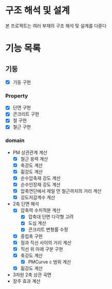 # 구조 해석 및 설계
본 프로젝트는 여러 부재의 구조 해석 및 설계를 다룬다

# 기능 목록

## 기둥
- [x] 기둥 구현
### Property
- [x] 단면 구현
- [x] 콘크리트 구현
- [x] 철 구현
- [x] 철근 구현
### domain
- PM 상관관계 계산
  - [x] 철근 응력 계산
  - [x] 축강도 계산
  - [x] 휨강도 계산
  - [x] 순수압축재 강도 계산
  - [x] 순수인장재 강도 계산
  - [x] 압축연단에서 제일 먼 철근까지의 거리 계산
  - [x] 강도저감계수 계산
- 2축 단면 해석
  - [x] 압축력 수치적분 계산
    - [x] 압축대 단면 다각형 고려
    - [x] 도심 계산
    - [x] 콘크리트 변형률 수정
  - [x] 중립축 구현
  - [x] 점과 직선 사이의 거리 계산
  - [x] 직선 위 아래 구분 구현
  - [x] 축강도 계산
    - [x] PMCurve c 범위 계산
  - [x] 휨강도 계산
- 3차원 2축 상관 곡면
- 장주 효과 계산
